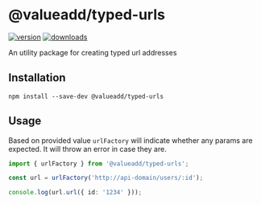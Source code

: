 # @valueadd/typed-urls

[![version](https://img.shields.io/npm/v/@valueadd/typed-urls.svg)](https://www.npmjs.com/package/@valueadd/typed-urls)
[![downloads](https://img.shields.io/npm/dt/@valueadd/typed-urls.svg)](https://www.npmjs.com/package/@valueadd/typed-urls)

An utility package for creating typed url addresses

## Installation

`npm install --save-dev @valueadd/typed-urls`

## Usage

Based on provided value `urlFactory` will indicate whether any params are expected. It will throw an error in case they are.

```ts
import { urlFactory } from '@valueadd/typed-urls';

const url = urlFactory('http://api-domain/users/:id');

console.log(url.url({ id: '1234' }));
```
